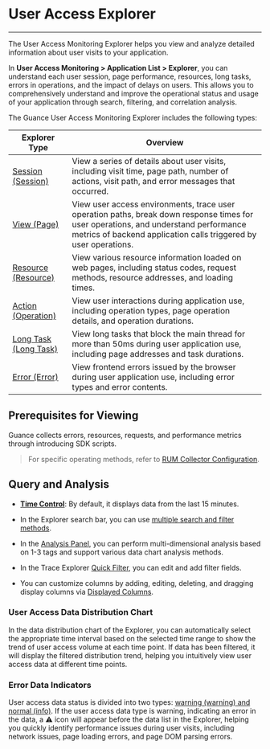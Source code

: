 # User Access Explorer
---

The User Access Monitoring Explorer helps you view and analyze detailed information about user visits to your application.

In **User Access Monitoring > Application List > Explorer**, you can understand each user session, page performance, resources, long tasks, errors in operations, and the impact of delays on users. This allows you to comprehensively understand and improve the operational status and usage of your application through search, filtering, and correlation analysis.

The Guance User Access Monitoring Explorer includes the following types:

| Explorer Type | Overview |
| --- | --- |
| [Session (Session)](session.md) | View a series of details about user visits, including visit time, page path, number of actions, visit path, and error messages that occurred. |
| [View (Page)](view.md) | View user access environments, trace user operation paths, break down response times for user operations, and understand performance metrics of backend application calls triggered by user operations. |
| [Resource (Resource)](resource.md) | View various resource information loaded on web pages, including status codes, request methods, resource addresses, and loading times. |
| [Action (Operation)](action.md) | View user interactions during application use, including operation types, page operation details, and operation durations. |
| [Long Task (Long Task)](long-task.md) | View long tasks that block the main thread for more than 50ms during user application use, including page addresses and task durations. |
| [Error (Error)](error.md) | View frontend errors issued by the browser during user application use, including error types and error contents. |

## Prerequisites for Viewing

Guance collects errors, resources, requests, and performance metrics through introducing SDK scripts.

> For specific operating methods, refer to [RUM Collector Configuration](../../integrations/rum.md).

## Query and Analysis

- **[Time Control](../../getting-started/function-details/explorer-search.md#time)**: By default, it displays data from the last 15 minutes.

- In the Explorer search bar, you can use [multiple search and filter methods](../../getting-started/function-details/explorer-search.md).

- In the [Analysis Panel](../../getting-started/function-details/explorer-search.md#analysis), you can perform multi-dimensional analysis based on 1-3 tags and support various data chart analysis methods.

- In the Trace Explorer [Quick Filter](../../getting-started/function-details/explorer-search.md#quick-filter), you can edit and add filter fields.

- You can customize columns by adding, editing, deleting, and dragging display columns via [Displayed Columns](../../getting-started/function-details/explorer-search.md#columns).

### User Access Data Distribution Chart

In the data distribution chart of the Explorer, you can automatically select the appropriate time interval based on the selected time range to show the trend of user access volume at each time point. If data has been filtered, it will display the filtered distribution trend, helping you intuitively view user access data at different time points.

### Error Data Indicators

User access data status is divided into two types: <u>warning (warning) and normal (info)</u>. If the user access data type is warning, indicating an error in the data, a :warning: icon will appear before the data list in the Explorer, helping you quickly identify performance issues during user visits, including network issues, page loading errors, and page DOM parsing errors.
